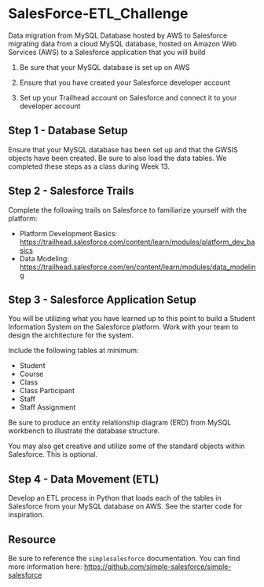 # SalesForce-ETL_Challenge
Data migration from MySQL Database hosted by AWS to Salesforce
migrating data from a cloud MySQL database, hosted on Amazon Web Services (AWS) to a Salesforce application that you will build
1. Be sure that your MySQL database is set up on AWS

2. Ensure that you have created your Salesforce developer account

3. Set up your Trailhead account on Salesforce and connect it to your developer account

## Step 1 - Database Setup

Ensure that your MySQL database has been set up and that the GWSIS objects have been created. Be sure to also load the data tables. We completed these steps as a class during Week 13.

## Step 2 - Salesforce Trails

Complete the following trails on Salesforce to familiarize yourself with the platform:
* Platform Development Basics: https://trailhead.salesforce.com/content/learn/modules/platform_dev_basics
* Data Modeling: https://trailhead.salesforce.com/en/content/learn/modules/data_modeling

## Step 3 - Salesforce Application Setup

You will be utilizing what you have learned up to this point to build a Student Information System on the Salesforce platform. Work with your team to design the architecture for the system.

Include the following tables at minimum:
* Student
* Course
* Class
* Class Participant
* Staff
* Staff Assignment

Be sure to produce an entity relationship diagram (ERD) from MySQL workbench to illustrate the database structure.

You may also get creative and utilize some of the standard objects within Salesforce. This is optional.

## Step 4 - Data Movement (ETL)

Develop an ETL process in Python that loads each of the tables in Salesforce from your MySQL database on AWS. See the starter code for inspiration.

## Resource

Be sure to reference the `simplesalesforce` documentation. You can find more information here: https://github.com/simple-salesforce/simple-salesforce
